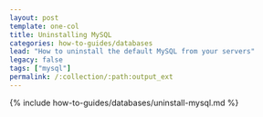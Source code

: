 ```yaml
---
layout: post
template: one-col
title: Uninstalling MySQL
categories: how-to-guides/databases
lead: "How to uninstall the default MySQL from your servers"
legacy: false
tags: ["mysql"]
permalink: /:collection/:path:output_ext
---
```

{% include how-to-guides/databases/uninstall-mysql.md %}